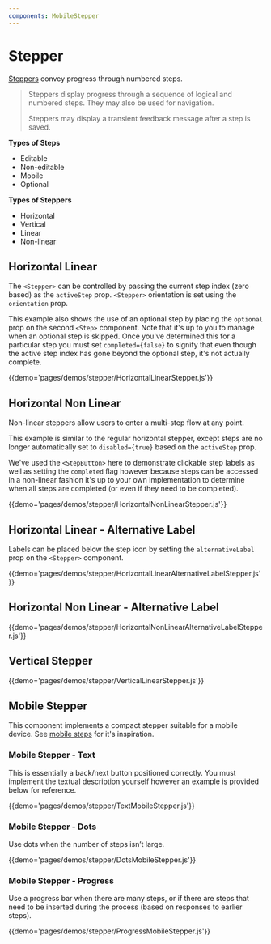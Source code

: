```yaml
---
components: MobileStepper
---
```


# Stepper

[Steppers](https://material.io/guidelines/components/steppers.html) convey progress through numbered steps.

> Steppers display progress through a sequence of logical and numbered steps. They may also be used for navigation.
>
> Steppers may display a transient feedback message after a step is saved.


**Types of Steps**

- Editable
- Non-editable
- Mobile
- Optional

**Types of Steppers**

- Horizontal
- Vertical
- Linear
- Non-linear


## Horizontal Linear

The `<Stepper>` can be controlled by passing the current step index (zero based) as the `activeStep` prop. `<Stepper>` orientation is set using the `orientation` prop.

This example also shows the use of an optional step by placing the `optional` prop on the second `<Step>` component. Note that it's up to you to manage when an optional step is skipped. Once you've determined this for a particular step you must set `completed={false}` to signify that even though the active step index has gone beyond the optional step, it's not actually complete.

{{demo='pages/demos/stepper/HorizontalLinearStepper.js'}}


## Horizontal Non Linear

Non-linear steppers allow users to enter a multi-step flow at any point.

This example is similar to the regular horizontal stepper, except steps are no longer automatically set to `disabled={true}` based on the `activeStep` prop. 

We've used the `<StepButton>` here to demonstrate clickable step labels as well as setting the `completed` 
flag however because steps can be accessed in a non-linear fashion it's up to your own implementation to 
determine when all steps are completed (or even if they need to be completed).

{{demo='pages/demos/stepper/HorizontalNonLinearStepper.js'}}


## Horizontal Linear - Alternative Label

Labels can be placed below the step icon by setting the `alternativeLabel` prop on the `<Stepper>` component.

{{demo='pages/demos/stepper/HorizontalLinearAlternativeLabelStepper.js'}}


## Horizontal Non Linear - Alternative Label

{{demo='pages/demos/stepper/HorizontalNonLinearAlternativeLabelStepper.js'}}


## Vertical Stepper

{{demo='pages/demos/stepper/VerticalLinearStepper.js'}}

## Mobile Stepper

This component implements a compact stepper suitable for a mobile device. See [mobile steps](https://material.io/guidelines/components/steppers.html#steppers-types-of-steps) for it's inspiration.

### Mobile Stepper - Text

This is essentially a back/next button positioned correctly.
You must implement the textual description yourself however an example is provided below for reference.

{{demo='pages/demos/stepper/TextMobileStepper.js'}}

### Mobile Stepper - Dots

Use dots when the number of steps isn’t large.

{{demo='pages/demos/stepper/DotsMobileStepper.js'}}

### Mobile Stepper - Progress

Use a progress bar when there are many steps, or if there are steps that need to be inserted during the process (based on responses to earlier steps).

{{demo='pages/demos/stepper/ProgressMobileStepper.js'}}

